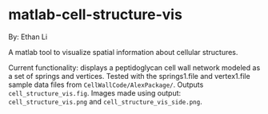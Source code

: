 matlab-cell-structure-vis
=========================

By: Ethan Li

A matlab tool to visualize spatial information about cellular structures.

Current functionality: displays a peptidoglycan cell wall network modeled as a set of springs and vertices.
Tested with the springs1.file and vertex1.file sample data files from `CellWallCode/AlexPackage/`. Outputs `cell_structure_vis.fig`. Images made using output: `cell_structure_vis.png` and `cell_structure_vis_side.png`.
